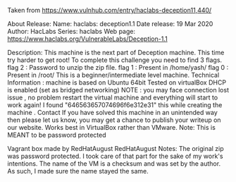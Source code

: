 Taken from https://www.vulnhub.com/entry/haclabs-deception11,440/ 

About Release:
    Name: haclabs: deception1.1
    Date release: 19 Mar 2020
    Author: HacLabs
    Series: haclabs
    Web page: https://www.haclabs.org/VulnerableLabs/Deception-1.1

Description:
    This machine is the next part of Deception machine. This time try harder to get root!
    To complete this challenge you need to find 3 flags.
    flag 2 : Password to unzip the zip file.
    flag 1 : Present in /home/yash/
    flag 0 : Present in /root/
    This is a beginner/intermediate level machine.
    Technical Information :
    machine is based on Ubuntu 64bit
    Tested on virtualBox
    DHCP is enabled (set as bridged networking)
    NOTE : you may face connection lost issue , no problem restart the virtual machine and everything will start to work again!
    I found "646563657074696f6e312e31" this while creating the machine .
    Contact
    If you have solved this machine in an unintended way then please let us know, you may get a chance to publish your writeup on our website.
    Works best in VirtualBox rather than VMware. Note: This is MEANT to be password protected 

Vagrant box made by RedHatAugust
RedHatAugust Notes:
    The original zip was password protected. I took care of that part for the sake of my work's intentions.
    The name of the VM is a checksum and was set by the author. As such, I made sure the name stayed the same.
